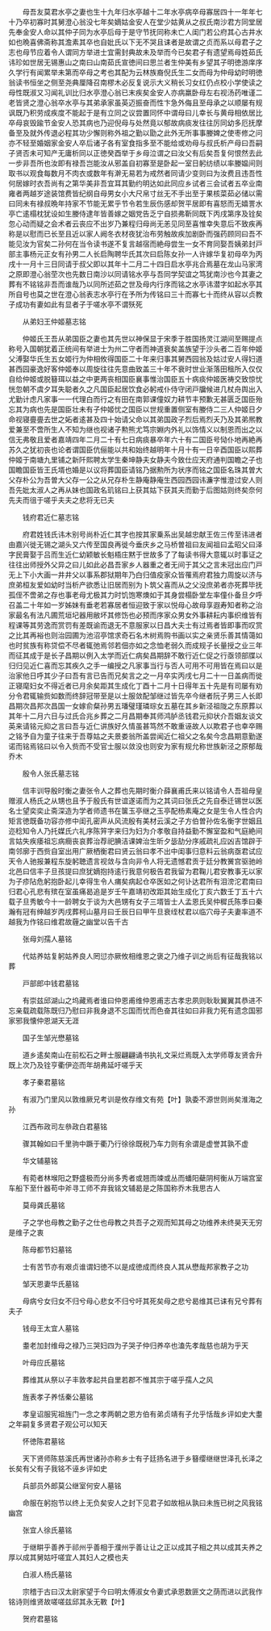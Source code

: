 <!-- { "loadSidebar": true } -->
　　母吾友莫君水亭之妻也生十九年归水亭越十二年水亭病卒母寡居四十一年年七十乃卒初寡时其舅澄心翁没七年矣嫡姑金安人在堂少姑黄从之叔氏南沙君方同堂居先奉金安人命以其仲子同为水亭后母于是守节抚同称未亡人闺门若公府其心古井水如也晩喜佛斋称其澹素其卒也自妣氏以下无不哭且诔者是故谓之贞而系以母君子之志也母节应着令人谓同方举进士宜需封典故未及举而今已矣君子有遗望焉母姓茹氏讳珍如世居无锡惠山之南曰山南茹氏宣徳间曰思兰者生仲美有乡望其子明徳游庠序久学行有闻累举未第而卒母之考也其配为云林族裔倪氏生二女而母为仲母幼时明徳翁读书恒坐之侧至尧典厘降召南樛木必反复说示大义稍长习女红仍点校小学使读之母性既淑又习闻礼训比归水亭澄心翁已末疾矣金安人亦病羸卧母左右视汤药唯谨二老皆贤之澄心翁卒水亭与其弟承家虽英迈振奋而性卞急外侮且至母承之以顺屡有规讽既乃积劳成疾度不能起于是有立同之议尝置同怀中谓母曰儿幸长与黄母相依居比卒母哀毁踰节金安人恐其病也乃迎倪母与处然竟以郁故病痰发往往厉同幼多厄抚摩备至及就外传退必程其功少懈则称外祖之勤以勖之此外无所事事媵婢之使枣修之问亦不轻至婚姻家金安人卒后诸子各有室食指多至不能给或劝母与叔氏析产母曰吾嗣子贤否未可知产无庸析同以正徳癸酉举于乡母泣谓之曰汝父有后矣吾复何恨然去此一步非吾所也汝即有禄吾岂能汝从邪盖自初寡至是卧起一室日躬纺绩以率媵媪间则取书以观食每数月不肉衣或数年有澣无易若为戒然者同请少变则曰为汝费且违吾性何居嫁时衣吾尚有之第华美非吾宜耳其勤约明达如此同应乡试者三会试者五卒业南雍者两越岁途装馆费皆纪纲自母男女小大尺帛寸丝无不手出至于果核菜茹必储以需曰同未有禄叔晩年持家不节能无累乎节令若生辰伤感却贺平居即有喜怒而无嬉詈水亭亡逺榻枕犹设如生媵侍逮年皆善嫁之姻党告乏宁自损弗靳同既下丙戌第序及铨矣忽心动而疑之会术者云丧应不出岁乃兼程归母尚无恙见同至喜惟幸失意后不致疾再称是以慰而已长至且近以家人阙冬衣材夜犹治布劳触故疾加剧卧而强药顾同曰吾不能见汝为官矣二孙何在当令读书遂不复言越宿而絶母尝生一女不育同娶吾姨弟封戸部主事杨元正女有孙男二人长启陶聘华氏其次曰启陈女孙一人许嫁华复初母卒为丙戌十一月十三日同请于叔父即以其年十二月二十四日启水亭兆合焉墓在龙山马家湾之原即澄心翁茔次也先数日南沙以同请铭水亭与吾同学契谊之笃犹南沙也今其妻之葬有不铭铭非吾而谁哉乃以同所述茹之世及母内行序而铭之水亭讳潜字如起水亭其所自号也莫之世在澄心翁表志水亭行在予所为传铭曰三十而寡七十而终从容以贞教子成功有妻如此有显者子于嗟水亭不谓殀死

　　从弟妇王仲姬墓志铭

　　仲姬氏王吾从弟国臣之妻也其先世以神保显于宋季于胜国扬灵江湖间至赐提点称号入国朝犹着正统间有举进士为州二守者而神道衰矣盖族望于沙头者二百年仲姬父溥娶华氏生五女姬行为仲相攸得国臣二十年来归事其舅西园翁及姑过安人得妇道甚西园豪逸好客仲姬奉以周旋往往先意曲致盖三十年不衰时世业渐落田租所入仅仅自给仲姬或脱簮珥以益之中更两丧相国臣襄事惟治国臣五十病痰仲姬医祷交致惊忧恍忽朝不虞夕耳失聪者久之凡国臣起居饮食必躬戒仆侍守闭戸牖候进几杖舟舆出入尤勤计虑凡家事一一代理白而行之有田在南郭课僮奴力耕节丰预歉无甚匮乏国臣殆忘其为病也先是国臣壮未有子仲姬忧之国臣以世规重置侧室有媵侍二三人仲姬日夕命视寝亹亹去世之妬者逺甚及四十始请父命以其弟国政子烈后焉烈夭乃及其弟熈教爱兼至不啻所生人不知为继也视诸子勲熊尤笃宗婣内外礼以饰情义以制恩而出之以信无弗敬且爱者嘉靖四年二月二十有七日病痰暴卒年六十有二国臣号恸仆地再絶再苏久之犹初丧也论者谓国臣伉俪能以共和始终越明年十月十有一日辛酉国臣以熙葬仲姬于南塘九里铺之新阡熙聘太学生秦坤静夫女静夫今致仕应天府通判国瞻之子也国瞻国臣皆王氏壻也婚是以议将葬国臣请铭乃据勲所为状序而铭之国臣名珠其曽大父存朴公为吾曽大父存一公之从兄存朴生静庵静庵生西园西园讳濂字惟澄过安人则吾先妣太淑人之再从妹也国政名玑铭曰上获其姑下获其夫而勤于后图姑则终矣奈何先夫而徂于嗟乎夫夫之悲将无已夫

　　钱府君近仁墓志铭

　　府君姓钱氏讳木别号尚朴近仁其字也按其家乗系出吴越忠献王佐三传至讳进者由嘉兴徙无锡之湖头又六传至国良再徙今垂庆乡之马桥曽祖曰友闻祖曰孟昭父曰泽字民膏娶于吕而生近仁幼颖敏长魁梧庄黙于世故多了了每读书得大意辄以时事证之往往出师授外父异之曰儿如此必昌吾家乡人器重之者无间于其父之言未冠出应门戸无上下小大画一井井父以事系郡狱期年乃白归值疫家众皆罹焉府君独力周旋以济与庶弟桓友爱如幼时当析产欲悉让旧居而别为卜筑父喜而从之父没庶弟者亦死葬毕抚孤侄不啻弟之存也事老母尤极其力时饥饱寒燠如于其身尝榻卧堂左率僮仆备旦夕呼召盖二十年如一岁姊妹有垂老若寡居者恒迎致于家以悦母心故母享遐寿知者称之治家最名有法凡圃荒垣圮器用敝坏其修饬也必预而序家众男女外事耕耘内事织维皆有程课等其劳逸而赏罚有差既谕而退无不意服家以日昌大夫士有过焉者皆即事而叹赏之比其再裕也则治园圃为池沼亭馆求奇石名木树焉购书画以实之亲贤乐善其情蔼如也时贫族有称贷偿不尽者辄弛焉邻若佃亦如之念恤老弱久而成规子长量授之业三年而征其成于是长子昌期以例入太学而近仁病矣昌期辞不敢行近仁促之行亟领部牒以归归见近仁喜而忘其疾久之手一编授之凡家事当行与否人可用不可用皆在焉曰以是治家他日呼其少子曰吾有言已告而兄矣言之之一月卒实丙戌七月二十一日盖病而徙正寝麾妇女不得近者已月余矣距其生成化丁酉十二月十日得年五十先是有司屡有劝分令君辄输赀如数而终辞冠带至是以士服敛配邹继过皆先卒今继者阮子男三人长即昌期次昌邦次昌国一女嫁俞粲孙男五璠璧瑾璘琮女五墓在其乡新泾祖陇之东原葬以其年十二月六日与过氏合兆乡葬之二月昌期奉其师鸿胪丞钱君元抑状介吾姻友谈文英来请铭元抑之言曰吾与近仁讲族好久情虽甚笃然不敢重诬故人以欺君子也幸卒赐之铭予自为童子往来于吾尊姑之夫景娄翁所盖尝闻近仁祖父之名矣今念昌期意勤遂诺而铭焉铭曰以令入赀而不受官士服以敛没也则安为家有规允称世族新泾之原郁哉乔木

　　殷令人张氏墓志铭

　　信丰训导殷时衡之妻张令人之葬也先期时衡介薛襄甫氏来以铭请令人吾祖母皇赠淑人杨氏之从甥也且予于殷氏有世谊遂诺而为之其词曰张氏之先自泰迁锡世以医名士望奕奕止斋深造为学者师遗书在箧玉亭继之玉亭配杨素庵之女是生令人性合内矩言徳既备功容亦修中闺孔密声从风流殷有美材云溪之子方伯曽孙佐名衡字世姻且迩稔知令人乃托媒氏六礼序陈笄字来归为妇为介孝敬自持益勤不懈室盈和气庭絶间言姑失疾痿祖忘病癎丧哀葬治荐祀腆洁课婢治生昕夕毖劼分序戚疏礼应凶吉馆辟于南邻廓于西赀自室出用广厥栖衡君曰贤云翁曰孝不出中闺事归意料云翁病亟君试应天令人驰报兼程东旋躬聴遗言视敛与含向非令人将无遗憾君贡于廷分教黉宫驱驰岭北邑曰信丰子旦孩提曰庶犹嫡抱持逺行我意何极告君我留为君鞠儿君安教事无以家为子疹阽危躬抱卧起儿幸得生令人痡矣病起仓卒医如之何讣达君所有泪滂沱君南曰归君心孔悲有殡在室虽痛曷追是岁壬午嘉靖初改距其始生成化丁亥六数壬丁五十六载子旦秀敏今十一龄聘女于谈为大邑甥有女子三壻皆士人孟恩氏吴仲穉氏陈季曰秦瀚有冠有绅越岁丙戌葬柯山墓月曰壬辰日曰甲午旦衰绖杖君以临穴母子夫妻率道不越我为作铭曰维君故薶之幽堂以告千古

　　张母刘孺人墓铭

　　代姑养姑复躬姑养良人罔愆亦厥攸相维恩之褒之乃维子训之尚后有征哉我铭以葬

　　戸部郎中钱君墓铭

　　有崇兹邱湖山之坞藏焉者谁曰仲恩甫维仲恩甫志古孝忠夙则耿耿翼翼其恭进不忘亲载疏载陈既归乃慰曰非我身退不忘国而忧而色奋其往如曰非我力死有遗念国邪家邪我懐仲恩湖天无涯

　　国子生邹光懋墓铭

　　道乡逺矣南山在前松石之畔士服翩翩诵书执礼文采烂焉既入太学师尊友贤舎升既上次乃及铨亨衢伊迩而年胡弗延吁嗟乎天

　　孝子秦君墓铭

　　有淑乃门里风以敦维厥兄考训是攸存维文有苑【叶】孰委不源世则尚矣淮海之孙

　　江西布政司左叅政白君墓铭

　　骤其翰如曰千里驹中蹶于衢乃行徐徐既税乃车力则有余谓是虚誉其孰不虚

　　华文辅墓铭

　　有菀者林堠阳之野盛极而分尚多秀者或翘而竦或丛而蟠阳蘗阴柯衡从万端宫室车船下至什器苟中斧寻工师不弃我铭文辅曷是之陈国称乔木我思古人

　　莫母龚氏墓铭

　　子之学也母教之勤子之仕也母教之共吾子之观而知其母之功维养未终昊天无穷是维子之衷

　　陈母都节妇墓铭

　　士有苦节亦有艰贞谁谓妇徳不以是成徳成而终良人其从懋哉邦家教子之功

　　邹天恩妻华氏墓铭

　　母病兮女归女不归兮母心悲女不归兮吁其死矣母之悲兮曷维其已诔有兄兮葬有夫子

　　钱母王太宜人墓铭

　　耋老加封维母之禄乃三哭妇四为子哭子仲归养卒也溘先孝哉慈也胡为乎天

　　叶母应氏墓铭

　　葬维其从祭以子丰敦孝起共自里若郡不惟其宗于嗟乎孺人之风

　　旌表孝子养恬秦公墓铭

　　孝皇诏服宪祖旌门一念之孝两朝之恩方伯有弟贞靖有子允乎恬哉乡评如史大耋之年嗣复多贤君子观公可以知天

　　怀徳陈君墓铭

　　天下贤师陈慈溪氏再世诸孙亦称乡士有子廷扬名进于乡簮缨继继世泽孔长泽之长矣有父有子我铭不诬乡评如史

　　兵部员外郎莫公继室何安人墓铭

　　命服在躬抱节以终上无负矣安人之封下见君子如故相从孰曰未旌已树之风我铭幽宫

　　张宜人徐氏墓铭

　　于继畊乎善养于祁州乎善相于濮州乎善让让之正以成其子相之共以成其夫养之厚以成其舅姑吁嗟宜人其妇人之模也夫

　　白淑人杨氏墓铭

　　宗稽于古曰汉太尉家望于今曰明太傅淑女令妻式承恩数匪文之荫而进以武我作铭诗则维贤故嗟嗟兹邱其永无斁【叶】

　　贺府君墓铭

